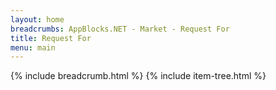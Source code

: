 ```yaml
---
layout: home 
breadcrumbs: AppBlocks.NET - Market - Request For
title: Request For
menu: main
---
```

{% include breadcrumb.html %}
{% include item-tree.html %}